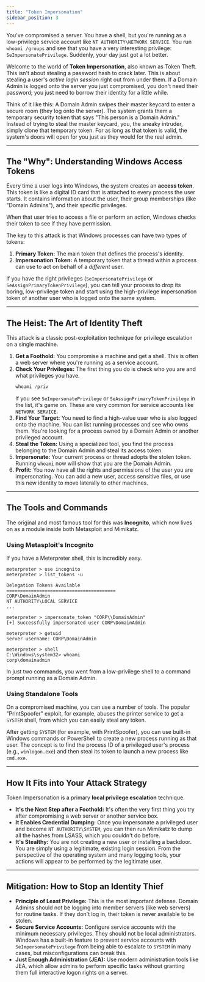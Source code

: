 ```yaml
---
title: "Token Impersonation"
sidebar_position: 3
---
```


You've compromised a server. You have a shell, but you're running as a low-privilege service account like `NT AUTHORITY\NETWORK SERVICE`. You run `whoami /groups` and see that you have a very interesting privilege: `SeImpersonatePrivilege`. Suddenly, your day just got a lot better.

Welcome to the world of **Token Impersonation**, also known as Token Theft. This isn't about stealing a password hash to crack later. This is about stealing a user's *active login session* right out from under them. If a Domain Admin is logged onto the server you just compromised, you don't need their password; you just need to borrow their identity for a little while.

Think of it like this: A Domain Admin swipes their master keycard to enter a secure room (they log onto the server). The system grants them a temporary security token that says "This person is a Domain Admin." Instead of trying to steal the master keycard, you, the sneaky intruder, simply clone that temporary token. For as long as that token is valid, the system's doors will open for you just as they would for the real admin.

---

## The "Why": Understanding Windows Access Tokens

Every time a user logs into Windows, the system creates an **access token**. This token is like a digital ID card that is attached to every process the user starts. It contains information about the user, their group memberships (like "Domain Admins"), and their specific privileges.

When that user tries to access a file or perform an action, Windows checks their token to see if they have permission.

The key to this attack is that Windows processes can have two types of tokens:

1.  **Primary Token:** The main token that defines the process's identity.
2.  **Impersonation Token:** A temporary token that a thread within a process can use to act on behalf of a *different* user.

If you have the right privileges (`SeImpersonatePrivilege` or `SeAssignPrimaryTokenPrivilege`), you can tell your process to drop its boring, low-privilege token and start using the high-privilege impersonation token of another user who is logged onto the same system.

---

## The Heist: The Art of Identity Theft

This attack is a classic post-exploitation technique for privilege escalation on a single machine.

1.  **Get a Foothold:** You compromise a machine and get a shell. This is often a web server where you're running as a service account.
2.  **Check Your Privileges:** The first thing you do is check who you are and what privileges you have.
    ```powershell
    whoami /priv
    ```
    If you see `SeImpersonatePrivilege` or `SeAssignPrimaryTokenPrivilege` in the list, it's game on. These are very common for service accounts like `NETWORK SERVICE`.
3.  **Find Your Target:** You need to find a high-value user who is also logged onto the machine. You can list running processes and see who owns them. You're looking for a process owned by a Domain Admin or another privileged account.
4.  **Steal the Token:** Using a specialized tool, you find the process belonging to the Domain Admin and steal its access token.
5.  **Impersonate:** Your current process or thread adopts the stolen token. Running `whoami` now will show that you are the Domain Admin.
6.  **Profit:** You now have all the rights and permissions of the user you are impersonating. You can add a new user, access sensitive files, or use this new identity to move laterally to other machines.

---

## The Tools and Commands

The original and most famous tool for this was **Incognito**, which now lives on as a module inside both Metasploit and Mimikatz.

### **Using Metasploit's Incognito**

If you have a Meterpreter shell, this is incredibly easy.

```shell
meterpreter > use incognito
meterpreter > list_tokens -u

Delegation Tokens Available
========================================
CORP\DomainAdmin
NT AUTHORITY\LOCAL SERVICE
...

meterpreter > impersonate_token "CORP\\DomainAdmin"
[+] Successfully impersonated user CORP\DomainAdmin

meterpreter > getuid
Server username: CORP\DomainAdmin

meterpreter > shell
C:\Windows\system32> whoami
corp\domainadmin
```

In just two commands, you went from a low-privilege shell to a command prompt running as a Domain Admin.

### **Using Standalone Tools**

On a compromised machine, you can use a number of tools. The popular "PrintSpoofer" exploit, for example, abuses the printer service to get a `SYSTEM` shell, from which you can easily steal any token.

After getting `SYSTEM` (for example, with PrintSpoofer), you can use built-in Windows commands or PowerShell to create a new process running as that user. The concept is to find the process ID of a privileged user's process (e.g., `winlogon.exe`) and then steal its token to launch a new process like `cmd.exe`.

---

## How It Fits into Your Attack Strategy

Token Impersonation is a primary **local privilege escalation** technique.

* **It's the Next Step after a Foothold:** It's often the very first thing you try after compromising a web server or another service box.
* **It Enables Credential Dumping:** Once you impersonate a privileged user and become `NT AUTHORITY\SYSTEM`, you can then run Mimikatz to dump all the hashes from LSASS, which you couldn't do before.
* **It's Stealthy:** You are not creating a new user or installing a backdoor. You are simply using a legitimate, existing login session. From the perspective of the operating system and many logging tools, your actions will appear to be performed by the legitimate user.

---

## Mitigation: How to Stop an Identity Thief

* **Principle of Least Privilege:** This is the most important defense. Domain Admins should not be logging into member servers (like web servers) for routine tasks. If they don't log in, their token is never available to be stolen.
* **Secure Service Accounts:** Configure service accounts with the minimum necessary privileges. They should not be local administrators. Windows has a built-in feature to prevent service accounts with `SeImpersonatePrivilege` from being able to escalate to `SYSTEM` in many cases, but misconfigurations can break this.
* **Just Enough Administration (JEA):** Use modern administration tools like JEA, which allow admins to perform specific tasks without granting them full interactive logon rights on a server.